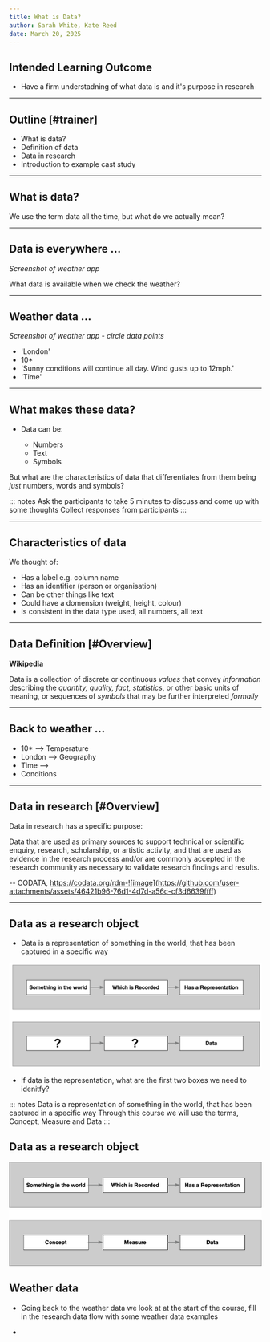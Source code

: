 ```yaml
---
title: What is Data?
author: Sarah White, Kate Reed
date: March 20, 2025
---
```


## Intended Learning Outcome
- Have a firm understadning of what data is and it's purpose in research

---

## Outline [#trainer]
- What is data?
- Definition of data
- Data in research
- Introduction to example cast study

---

## What is data?
We use the term data all the time, but what do we actually mean?

---
## Data is everywhere ...

*Screenshot of weather app*

What data is available when we check the weather?

---

## Weather data ...

*Screenshot of weather app - circle data points*

- 'London'
- 10*
- 'Sunny conditions will continue all day. Wind gusts up to 12mph.'
- 'Time'

---

## What makes these data?

- Data can be:
  
  - Numbers
  - Text
  - Symbols

But what are the characteristics of data that differentiates from them being *just* numbers, words and symbols?

::: notes
Ask the participants to take 5 minutes to discuss and come up with some thoughts
Collect responses from participants
:::

---
## Characteristics of data

We thought of:

- Has a label e.g. column name
- Has an identifier (person or organisation)
- Can be other things like text
- Could have a domension (weight, height, colour)
- Is consistent in the data type used, all numbers, all text

---

## Data Definition [#Overview]

**Wikipedia**

Data is a collection of discrete or continuous *values* that convey *information* describing the *quantity, quality, fact, statistics*, or other basic units of meaning, or sequences of *symbols* that may be further interpreted *formally*

---

## Back to weather ...

- 10* --> Temperature
- London --> Geography
- Time -->
- Conditions

---

## Data in research [#Overview]

Data in research has a specific purpose:

  Data that are used as primary sources to support technical or scientific enquiry, research, scholarship, or  artistic activity, and that are used as evidence in the research process and/or are commonly accepted in the research community as necessary to validate research findings and results. 

-- CODATA, https://codata.org/rdm-![image](https://github.com/user-attachments/assets/46421b96-76d1-4d7d-a56c-cf3d6639ffff)

---

## Data as a research object

- Data is a representation of something in the world, that has been captured in a specific way

![](img/concept-measurement-data2.0.png "Alt text here")

- If data is the representation, what are the first two boxes we need to idenitfy?

::: notes
Data is a representation of something in the world, that has been captured in a specific way
Through this course we will use the terms, Concept, Measure and Data
:::

## Data as a research object

![](img/concept-measurement-data.png "Alt text here")

## Weather data 

- Going back to the weather data we look at at the start of the course, fill in the research data flow with some weather data examples

- 
